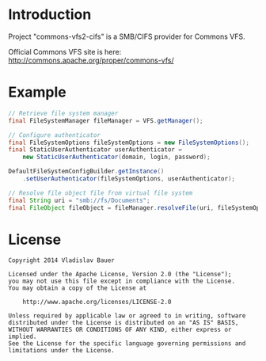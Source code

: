 
Introduction
============

Project "commons-vfs2-cifs" is a SMB/CIFS provider for Commons VFS.

Official Commons VFS site is here: http://commons.apache.org/proper/commons-vfs/


Example
=======

```java
// Retrieve file system manager
final FileSystemManager fileManager = VFS.getManager();

// Configure authenticator
final FileSystemOptions fileSystemOptions = new FileSystemOptions();
final StaticUserAuthenticator userAuthenticator =
    new StaticUserAuthenticator(domain, login, password);

DefaultFileSystemConfigBuilder.getInstance()
    .setUserAuthenticator(fileSystemOptions, userAuthenticator);

// Resolve file object file from virtual file system
final String uri = "smb://fs/Documents";
final FileObject fileObject = fileManager.resolveFile(uri, fileSystemOptions);
```


License
=======

```
Copyright 2014 Vladislav Bauer

Licensed under the Apache License, Version 2.0 (the "License");
you may not use this file except in compliance with the License.
You may obtain a copy of the License at

    http://www.apache.org/licenses/LICENSE-2.0

Unless required by applicable law or agreed to in writing, software
distributed under the License is distributed on an "AS IS" BASIS,
WITHOUT WARRANTIES OR CONDITIONS OF ANY KIND, either express or implied.
See the License for the specific language governing permissions and
limitations under the License.
```
